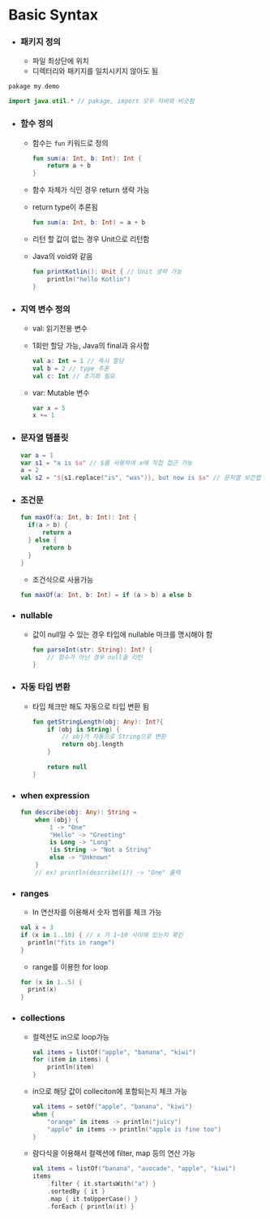 # Basic Syntax 

* ### 패키지 정의

  * 파일 최상단에 위치
  * 디렉터리와 패키지를 일치시키지 않아도 됨

```kotlin
pakage my.demo

import java.util.* // pakage, import 모두 자바와 비슷함
```



* ### 함수 정의

  * 함수는 `fun` 키워드로 정의

    ``` kotlin
    fun sum(a: Int, b: Int): Int {
        return a + b
    }
    ```

  * 함수 자체가 식인 경우 return 생략 가능

  * return type이 추론됨

    ```kotlin
    fun sum(a: Int, b: Int) = a + b
    ```

    

  * 리턴 할 값이 없는 경우 Unit으로 리턴함

  * Java의 void와 같음

    ```kotlin
    fun printKotlin(): Unit { // Unit 생략 가능
    	println("hello Kotlin")
    }
    ```

    

* ### 지역 변수 정의

  * val: 읽기전용 변수

  * 1회만 할당 가능, Java의 final과 유사함

    ```kotlin
    val a: Int = 1 // 즉시 할당
    val b = 2 // type 추론
    val c: Int // 초기화 필요
    ```

  * var: Mutable 변수

    ```kotlin
    var x = 5
    x += 1
    ```

    

* ### 문자열 템플릿

  ```kotlin
  var a = 1
  var s1 = "a is $a" // $를 사용하여 a에 직접 접근 가능
  a = 2
  val s2 = "${s1.replace("is", "was")}, but now is $a" // 문자열 보간법
  ```

  

* ### 조건문

  ```kotlin
  fun maxOf(a: Int, b: Int): Int {
  	if(a > b) {
  		return a
  	} else {
  		return b
  	}
  }
  ```

  * 조건식으로 사용가능

  ```kotlin
  fun maxOf(a: Int, b: Int) = if (a > b) a else b
  ```

  

* ### nullable

  * 값이 null일 수 있는 경우 타입에 nullable 마크를 명시해야 함

    ```kotlin
    fun parseInt(str: String): Int? {
    	// 정수가 아닌 경우 null을 리턴
    }
    ```

    

* ### 자동 타입 변환

  * 타입 체크만 해도 자동으로 타입 변환 됨

    ```kotlin
    fun getStringLength(obj: Any): Int?{
    	if (obj is String) {
    		// obj가 자동으로 String으로 변환
    		return obj.length
    	}
    	
    	return null
    }
    ```

    

* ### when expression

  ```kotlin
  fun describe(obj: Any): String =
      when (obj) {
          1 -> "One"
          "Hello" -> "Greeting"
          is Long -> "Long"
          !is String -> "Not a String"
          else -> "Unknown"
      }
      // ex) println(describe(1)) -> "One" 출력
  ```

  

* ### ranges

  * In 연산자를 이용해서 숫자 범위를 체크 가능

  ```kotlin
  val x = 3
  if (x in 1..10) { // x 가 1~10 사이에 있는지 확인
  	println("fits in range")
  }
  ```

  * range를 이용한 for loop

  ```kotlin
  for (x in 1..5) {
  	print(x)
  }
  ```

  

* ### collections

  * 컬렉션도 in으로 loop가능

    ```kotlin
    val items = listOf("apple", "banana", "kiwi")
    for (item in items) {
        println(item)
    }
    ```

  * in으로 해당 값이 colleciton에 포함되는지 체크 가능

    ```Kotlin
    val items = setOf("apple", "banana", "kiwi")
    when {
        "orange" in items -> println("juicy")
        "apple" in items -> println("apple is fine too")
    }
    ```

  * 람다식을 이용해서 컬렉션에 filter, map 등의 연산 가능

    ```Kotlin
    val items = listOf("banana", "avocade", "apple", "kiwi")
    items
        .filter { it.startsWith("a") }
        .sortedBy { it }
        .map { it.toUpperCase() }
        .forEach { println(it) }
    ```

    

